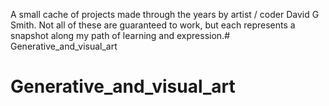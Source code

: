 A small cache of projects made through the years by artist / coder David G Smith. Not all of these are guaranteed to work, but each represents a snapshot along my path of learning and expression.# Generative_and_visual_art
# Generative_and_visual_art
